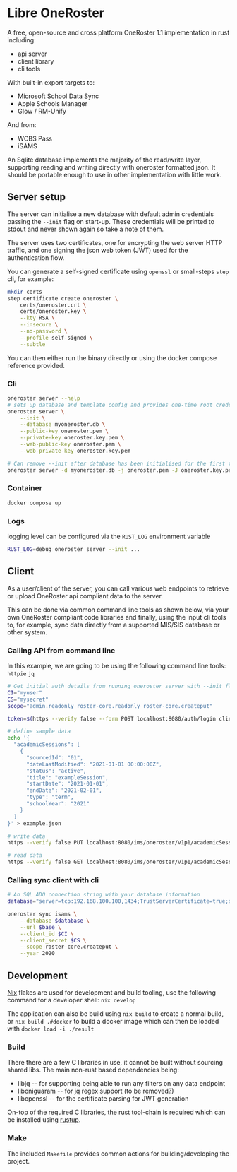 # Libre OneRoster

A free, open-source and cross platform OneRoster 1.1 implementation in rust including:

* api server
* client library
* cli tools

With built-in export targets to:

* Microsoft School Data Sync
* Apple Schools Manager
* Glow / RM-Unify

And from:

* WCBS Pass
* iSAMS

An Sqlite database implements the majority of the read/write layer, supporting
reading and writing directly with oneroster formatted json. It should be
portable enough to use in other implementation with little work.


## Server setup

The server can initialise a new database with default admin credentials passing
the `--init` flag on start-up. These credentials will be printed to stdout and
never shown again so take a note of them.

The server uses two certificates, one for encrypting the web server HTTP
traffic, and one signing the json web token (JWT) used for the authentication
flow.

You can generate a self-signed certificate using `openssl` or small-steps
`step` cli, for example:

```bash
mkdir certs
step certificate create oneroster \
    certs/oneroster.crt \
    certs/oneroster.key \
    --kty RSA \
    --insecure \
    --no-password \
    --profile self-signed \
    --subtle
```

You can then either run the binary directly or using the docker compose reference provided.


### Cli

```bash
oneroster server --help
# sets up database and template config and provides one-time root creds
oneroster server \
    --init \
    --database myoneroster.db \
    --public-key oneroster.pem \
    --private-key oneroster.key.pem \
    --web-public-key oneroster.pem \
    --web-private-key oneroster.key.pem

# Can remove --init after database has been initialised for the first time
oneroster server -d myoneroster.db -j oneroster.pem -J oneroster.key.pem -w oneroster.pem -W oneroster.key.pem
```


### Container
```bash
docker compose up
```

### Logs

logging level can be configured via the `RUST_LOG` environment variable

```bash
RUST_LOG=debug oneroster server --init ...
```

## Client 

As a user/client of the server, you can call various web endpoints to retrieve
or upload OneRoster api compliant data to the server.

This can be done via common command line tools as shown below, via your own
OneRoster compliant code libraries and finally, using the input cli tools to,
for example, sync data directly from a supported MIS/SIS database or other
system.


### Calling API from command line

In this example, we are going to be using the following command line tools: `httpie` `jq`

```bash
# Get initial auth details from running oneroster server with --init flag
CI="myuser"
CS="mysecret"
scope="admin.readonly roster-core.readonly roster-core.createput"

token=$(https --verify false --form POST localhost:8080/auth/login client_id=$CI client_secret=$CS scope="$scope" | jq .access_token | xargs)

# define sample data
echo '{
  "academicSessions": [
    {
      "sourcedId": "01",
      "dateLastModified": "2021-01-01 00:00:00Z",
      "status": "active",
      "title": "exampleSession",
      "startDate": "2021-01-01",
      "endDate": "2021-02-01",
      "type": "term",
      "schoolYear": "2021"
    }
  ]
}' > example.json

# write data
https --verify false PUT localhost:8080/ims/oneroster/v1p1/academicSessions Authorization:"Bearer $token" < example.json

# read data
https --verify false GET localhost:8080/ims/oneroster/v1p1/academicSessions Authorization:"Bearer $token"
```


###  Calling sync client with cli

```bash
# An SQL ADO connection string with your database information
database="server=tcp:192.168.100.100,1434;TrustServerCertificate=true;database=myDbInstance;username=onerosterService;password=aPassword;encrypt=true"

oneroster sync isams \
    --database $database \
    --url $base \
    --client_id $CI \
    --client_secret $CS \
    --scope roster-core.createput \
    --year 2020
```


## Development

[Nix](https://nixos.org/) flakes are used for development and build tooling,
use the following command for a developer shell: `nix develop`

The application can also be build using `nix build` to create a normal build,
or `nix build .#docker` to build a docker image which can then be loaded with
`docker load -i ./result`


### Build

There there are a few C libraries in use, it cannot be built without sourcing
shared libs.  The main non-rust based dependencies being:

* libjq -- for supporting being able to run any filters on any data endpoint
* liboniguaram -- for jq regex support (to be removed?)
* libopenssl -- for the certificate parsing for JWT generation

On-top of the required C libraries, the rust tool-chain is required which can be
installed using [rustup](https://rustup.rs/).


### Make

The included `Makefile` provides common actions for building/developing the project.

